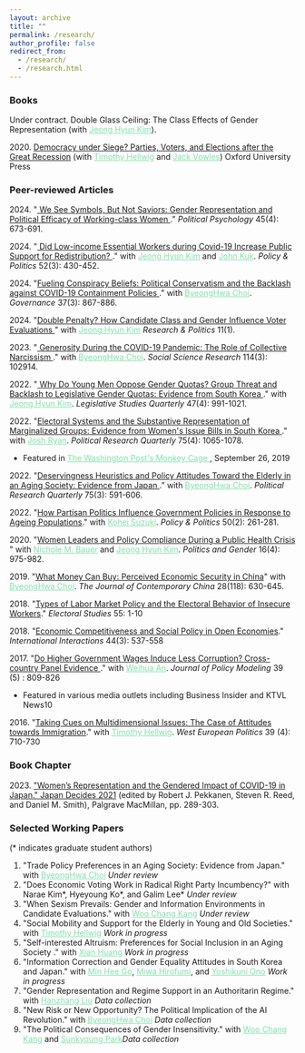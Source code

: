 ```yaml
---
layout: archive
title: ""
permalink: /research/
author_profile: false
redirect_from: 
  - /research/
  - /research.html
---
```


### Books 
<dl>
Under contract. Double Glass Ceiling: The Class Effects of Gender Representation (with <a href="https://jeonghyunkim.com/" style="color: #82E0AA">Jeong Hyun Kim</a>). 
</dl>

<dl>
2020. <a href="https://global.oup.com/academic/product/democracy-under-siege-9780198846208?lang=en&cc=us">Democracy under Siege? Parties, Voters, and Elections after the Great Recession</a> (with <a href="http://mypage.iu.edu/~thellwig/" style="color: #82E0AA">Timothy Hellwig</a> and <a href="http://www.jackvowles.com/Welcome.html" style="color: #82E0AA">Jack Vowles</a>) Oxford University Press
</dl>

### Peer-reviewed Articles


<dl> 
2024. "<a href="https://doi.org/10.1111/pops.12953"> We See Symbols, But Not Saviors: Gender Representation and Political Efficacy of Working-class Women </a>." <i>Political Psychology</i> 45(4): 673-691.
</dl>


 <dl>
2024. "<a href="https://doi.org/10.1332/03055736Y2023D000000008"> Did Low-income Essential Workers during Covid-19 Increase Public Support for Redistribution? </a>." with <a href="https://jeonghyunkim.com/" style="color: #82E0AA">Jeong Hyun Kim</a> and <a href="https://jskuk.github.io/" style="color: #82E0AA">John Kuk</a>. <i>Policy & Politics</i> 52(3): 430-452.
  </dl>

<dl>
2024. "<a href="https://onlinelibrary.wiley.com/doi/10.1111/gove.12808">Fueling Conspiracy Beliefs: Political Conservatism and the Backlash against COVID-19 Containment Policies </a>." with <a href="https://sites.google.com/site/byeonghwac/" style="color: #82E0AA">ByeongHwa Choi</a>. <i>Governance</i> 37(3): 867-886.
</dl>

<dl>
2024. "<a href="https://journals.sagepub.com/doi/10.1177/20531680241226511">Double Penalty? How Candidate Class and Gender Influence Voter Evaluations </a>" with <a href="https://jeonghyunkim.com/" style="color: #82E0AA">Jeong Hyun Kim</a> <i>Research & Politics</i> 11(1).
</dl>

  
<dl>
2023. "<a href="https://doi.org/10.1016/j.ssresearch.2023.102914"> Generosity During the COVID-19 Pandemic: The Role of Collective Narcissism </a>." with <a href="https://sites.google.com/site/byeonghwac/" style="color: #82E0AA">ByeongHwa Choi</a>. <i>Social Science Research</i> 114(3): 102914. <a href="https://doi.org/10.1016/j.ssresearch.2023.102914"><i style="margin-right: 0.5em; color: #82E0AA;" class="fa fa-file-text-o"></i></a> 
</dl>

<dl>
2022. "<a href="http://doi.org/10.1111/lsq.12371"> Why Do Young Men Oppose Gender Quotas? Group Threat and Backlash to Legislative Gender Quotas: Evidence from South Korea </a>." with <a href="https://jeonghyunkim.com/" style="color: #82E0AA">Jeong Hyun Kim</a>. <i>Legislative Studies Quarterly</i> 47(4): 991-1021. <a href="http://doi.org/10.1111/lsq.12371"><i style="margin-right: 0.5em; color: #82E0AA;" class="fa fa-file-text-o"></i></a> 
</dl>

<dl>
2022. "<a href="https://journals.sagepub.com/doi/10.1177/10659129211028290">Electoral Systems and the Substantive Representation of Marginalized Groups: Evidence from Women's Issue Bills in South Korea </a>." with <a href="https://joshmryan.github.io/" style="color: #82E0AA">Josh Ryan</a>. <i>Political Research Quarterly</i> 75(4): 1065-1078.<a href="https://journals.sagepub.com/doi/10.1177/10659129211028290"><i style="margin-right: 0.5em; color: #82E0AA;" class="fa fa-file-text-o"></i></a> 

<ul><li>Featured in <a href="https://www.washingtonpost.com/politics/2019/09/26/metoo-crusaders-south-korea-want-reform-election-system-plan-could-deliver-more-legislation-womens-issues/?fbclid=IwAR1WjUFb-veiiSlpZCiOPgLVaXhanaiugkwNEfQRtQwPhdTxlqt4q1kl0-Y" style="color: #82E0AA"> The Washington Post's Monkey Cage </a>, September 26, 2019</li></ul>
</dl>

<dl>
 2022. "<a href="https://journals.sagepub.com/doi/full/10.1177/10659129211016061">Deservingness Heuristics and Policy Attitudes Toward the Elderly in an Aging Society: Evidence from Japan </a>.” with <a href="https://sites.google.com/site/byeonghwac/" style="color: #82E0AA">ByeongHwa Choi</a>. <i>Political Research Quarterly</i> 75(3): 591-606.  
</dl>

<dl>
2022. "<a href="https://www.ingentaconnect.com/content/tpp/pap/pre-prints/content-policypold2000118">How Partisan Politics Influence Government Policies in Response to Ageing Populations</a>." with <a href="https://koheisuzuki.weebly.com/" style="color: #82E0AA">Kohei Suzuki</a>. <i>Policy & Politics</i> 50(2): 261-281. <a href="https://www.ingentaconnect.com/content/tpp/pap/pre-prints/content-policypold2000118"><i style="margin-right: 0.5em; color: #82E0AA;" class="fa fa-file-text-o"></i></a> 
</dl>

  
<dl>
2020. "<a href="https://www.cambridge.org/core/journals/politics-and-gender/article/women-leaders-and-policy-compliance-during-a-public-health-crisis/F0C1DD547BF83FF6C729B17AFC127C1A">Women Leaders and Policy Compliance During a Public Health Crisis </a>" with <a href="http://www.nicholebauer.com/" style="color: #82E0AA">Nichole M. Bauer</a> and <a href="https://jeonghyunkim.com/" style="color: #82E0AA">Jeong Hyun Kim</a>. <i>Politics and Gender</i> 16(4): 975-982. <a href="https://www.cambridge.org/core/journals/politics-and-gender/article/women-leaders-and-policy-compliance-during-a-public-health-crisis/F0C1DD547BF83FF6C729B17AFC127C1A"><i style="margin-right: 0.5em; color: #82E0AA;" class="fa fa-file-text-o"></i></a>
</dl>


<dl>
2019. "<a href="https://doi.org/10.1080/10670564.2018.1557950">What Money Can Buy: Perceived Economic Security in China</a>" with <a href="https://sites.google.com/site/byeonghwac/" style="color: #82E0AA">ByeongHwa Choi</a>. <i>The Journal of Contemporary China</i> 28(118): 630-645. <a href="https://doi.org/10.1080/10670564.2018.1557950"><i style="margin-right: 0.5em; color: #82E0AA;" class="fa fa-file-text-o"></i></a> <a href="https://doi.org/10.7910/DVN/8S5IRV"><i style="margin-right: 0.5em; color: #82E0AA;" class="fa fa-database"></i></a> 
</dl>

<dl>
2018. "<a href="https://www.sciencedirect.com/science/article/pii/S0261379418300519">Types of Labor Market Policy and the Electoral Behavior of Insecure Workers</a>." <i>Electoral Studies</i> 55: 1-10 <a href="https://www.dropbox.com/s/z33nr5npqugodnm/Kweon2018_ES_Preprint.pdf?dl=0"><i style="margin-right: 0.5em; color: #82E0AA;" class="fa fa-file-text-o"></i></a> <a href="https://dataverse.harvard.edu/dataset.xhtml?persistentId=doi:10.7910/DVN/ZVB9FG"><i style="margin-right: 0.5em; color: #82E0AA;" class="fa fa-database"></i></a> 
</dl>

<dl>
2018. "<a href="https://www.tandfonline.com/doi/abs/10.1080/03050629.2018.1382489?journalCode=gini20">Economic Competitiveness and Social Policy in Open Economies</a>." <i>International Interactions</i> 44(3): 537-558 <a href="https://www.dropbox.com/s/8g0xemop3qy5ktk/Kweon2018_II_Preprint.pdf?dl=0"><i style="margin-right: 0.5em; color: #82E0AA;" class="fa fa-file-text-o"></i></a>  <a href="https://doi.org/10.7910/DVN/T89DK6"><i style="margin-right: 0.5em; color: #82E0AA;" class="fa fa-database"></i></a> 
</dl>  

<dl>
2017. "<a href="https://www.sciencedirect.com/science/article/pii/S0161893817300194">Do Higher Government Wages Induce Less Corruption? Cross-country Panel Evidence </a>." with <a href="https://sites.google.com/view/weihuaan/home" style="color: #82E0AA">Weihua An</a>. <i>Journal of Policy Modeling</i> 39 (5) : 809-826 <a href="https://www.sciencedirect.com/science/article/pii/S0161893817300194"><i style="margin-right: 0.5em; color: #82E0AA;" class="fa fa-file-text-o"></i></a>  

<ul><li>Featured in various media outlets including Business Insider and KTVL News10</li></ul>
</dl>  

<dl>
2016. "<a href="https://www.tandfonline.com/doi/abs/10.1080/01402382.2015.1136491">Taking Cues on Multidimensional Issues: The Case of Attitudes towards Immigration</a>." with <a href="https://sites.google.com/view/thellwig/" style="color: #82E0AA">Timothy Hellwig</a>. <i>West European Politics</i> 39 (4): 710-730 <a href="https://www.dropbox.com/s/p02anx3l7sjrsep/Hellwig%26Kweon2016_WEP.pdf?dl=0"><i style="margin-right: 0.5em; color: #82E0AA;" class="fa fa-file-text-o"></i></a>  <a href="https://www.dropbox.com/s/zf19p7eh7927rxx/Hellwig%26Kweon2016_WEP_SI.pdf?dl=0"><i style="margin-right: 0.5em; color: #82E0AA;" class="fa fa-database"></i></a> 
</dl>  

### Book Chapter
<dl>
2023. <a href="https://link.springer.com/book/10.1007/978-3-031-11324-6">"Women’s Representation and the Gendered Impact of COVID-19 in Japan." Japan Decides 2021</a> (edited by Robert J. Pekkanen, Steven R. Reed, and Daniel M. Smith), Palgrave MacMillan, pp. 289-303.
  
</dl>

### Selected Working Papers
(* indicates graduate student authors)



<ol start="1">
    
  
<li>"Trade Policy Preferences in an Aging Society: Evidence from Japan." with <a href="https://sites.google.com/site/byeonghwac/" style="color: #82E0AA">ByeongHwa Choi</a> <i>Under review</i></li>

<li>"Does Economic Voting Work in Radical Right Party Incumbency?" with Narae Kim*, Hyeyoung Ko*, and Galim Lee* <i>Under review</i></li>

<li>"When Sexism Prevails: Gender and Information Environments in Candidate Evaluations." with <a href="https://woochangkang.wordpress.com/" style="color: #82E0AA">Woo Chang Kang</a> <i>Under review</i></li>  
            
<li>"Social Mobility and Support for the Elderly in Young and Old Societies." with <a href="https://sites.google.com/view/thellwig/" style="color: #82E0AA">Timothy Hellwig</a> <i>Work in progress</i></li> 
  
<li>"Self-interested Altruism: Preferences for Social Inclusion in an Aging Society ." with <a href="https://xian-huang.com/" style="color: #82E0AA">Xian Huang</a> <i>Work in progress</i></li>

<li>"Information Correction and Gender Equality Attitudes in South Korea and Japan." with <a href="https://minheego.weebly.com/" style="color: #82E0AA">Min Hee Go</a>, <a href="https://sites.google.com/site/miwahirofumi/en" style="color: #82E0AA">Miwa Hirofumi</a>, and <a href="https://public.websites.umich.edu/~onoy/" style="color: #82E0AA">Yoshikuni Ono</a> <i>Work in progress</i></li>

 <li>"Gender Representation and Regime Support in an Authoritarin Regime." with <a href="https://www.hanzhangliu.com/" style="color: #82E0AA">Hanzhang Liu</a> <i>Data collection</i></li>

 <li>"New Risk or New Opportunity? The Political Implication of the AI Revolution." with <a href="https://sites.google.com/site/byeonghwac/" style="color: #82E0AA">ByeongHwa Choi</a> <i>Data collection</i></li>

 <li>"The Political Consequences of Gender Insensitivity." with <a href="https://woochangkang.github.io/" style="color: #82E0AA">Woo Chang Kang</a> and <a href="https://sites.google.com/site/sunkyoungpark12/" style="color: #82E0AA">Sunkyoung Park</a><i>Data collection</i></li>
 
 </ol>





